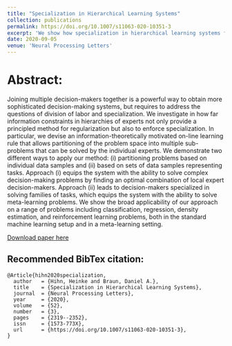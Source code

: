 ```yaml
---
title: "Specialization in Hierarchical Learning Systems"
collection: publications
permalink: https://doi.org/10.1007/s11063-020-10351-3
excerpt: 'We show how specialization in hierarchical learning systems facilitates Meta-Learning.'
date: 2020-09-05
venue: 'Neural Processing Letters'
---
```


# Abstract:
Joining multiple decision-makers together is a powerful way to obtain more sophisticated decision-making systems, but requires to address the questions of division of labor and specialization. We investigate in how far information constraints in hierarchies of experts not only provide a principled method for regularization but also to enforce specialization. In particular, we devise an information-theoretically motivated on-line learning rule that allows partitioning of the problem space into multiple sub-problems that can be solved by the individual experts. We demonstrate two different ways to apply our method: (i) partitioning problems based on individual data samples and (ii) based on sets of data samples representing tasks. Approach (i) equips the system with the ability to solve complex decision-making problems by finding an optimal combination of local expert decision-makers. Approach (ii) leads to decision-makers specialized in solving families of tasks, which equips the system with the ability to solve meta-learning problems. We show the broad applicability of our approach on a range of problems including classification, regression, density estimation, and reinforcement learning problems, both in the standard machine learning setup and in a meta-learning setting.

[Download paper here](https://link.springer.com/content/pdf/10.1007/s11063-020-10351-3.pdf)

## Recommended BibTex citation:

    @Article{hihn2020specialization,
      author   = {Hihn, Heinke and Braun, Daniel A.},
      title    = {Specialization in Hierarchical Learning Systems},
      journal  = {Neural Processing Letters},
      year     = {2020},
      volume   = {52},
      number   = {3},
      pages    = {2319--2352},
      issn     = {1573-773X},
      url      = {https://doi.org/10.1007/s11063-020-10351-3},
    }
